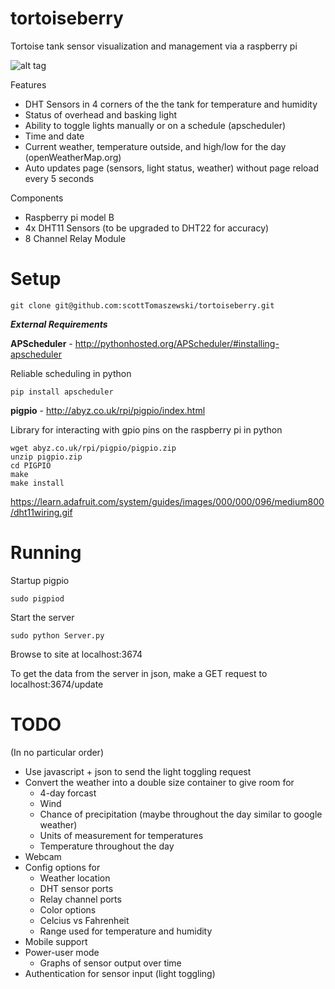 tortoiseberry
=============

Tortoise tank sensor visualization and management via a raspberry pi

![alt tag](https://raw.github.com/scottTomaszewski/tortoiseberry/master/images/tortoiseberry.png)

Features

* DHT Sensors in 4 corners of the the tank for temperature and humidity
* Status of overhead and basking light
* Ability to toggle lights manually or on a schedule (apscheduler)
* Time and date
* Current weather, temperature outside, and high/low for the day (openWeatherMap.org)
* Auto updates page (sensors, light status, weather) without page reload every 5 seconds

Components

* Raspberry pi model B
* 4x DHT11 Sensors (to be upgraded to DHT22 for accuracy)
* 8 Channel Relay Module

Setup
=====

    git clone git@github.com:scottTomaszewski/tortoiseberry.git

**_External Requirements_**

**APScheduler** - http://pythonhosted.org/APScheduler/#installing-apscheduler

Reliable scheduling in python

    pip install apscheduler

**pigpio** - http://abyz.co.uk/rpi/pigpio/index.html

Library for interacting with gpio pins on the raspberry pi in python

    wget abyz.co.uk/rpi/pigpio/pigpio.zip
    unzip pigpio.zip
    cd PIGPIO
    make
    make install

https://learn.adafruit.com/system/guides/images/000/000/096/medium800/dht11wiring.gif

Running
=======

Startup pigpio

    sudo pigpiod

Start the server

    sudo python Server.py

Browse to site at localhost:3674

To get the data from the server in json, make a GET request to localhost:3674/update


TODO
====

(In no particular order)

* Use javascript + json to send the light toggling request
* Convert the weather into a double size container to give room for
  * 4-day forcast
  * Wind
  * Chance of precipitation (maybe throughout the day similar to google weather)
  * Units of measurement for temperatures
  * Temperature throughout the day
* Webcam
* Config options for
  * Weather location
  * DHT sensor ports
  * Relay channel ports
  * Color options
  * Celcius vs Fahrenheit
  * Range used for temperature and humidity
* Mobile support 
* Power-user mode
  * Graphs of sensor output over time
* Authentication for sensor input (light toggling)
